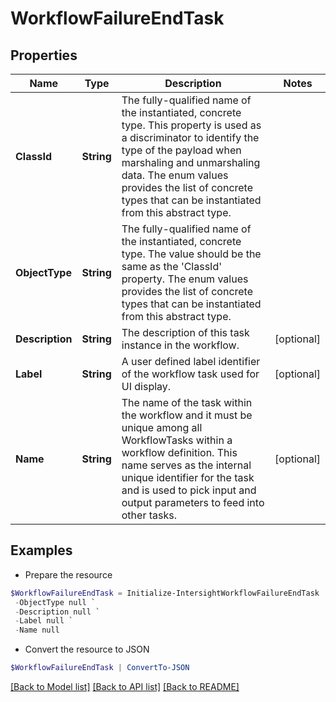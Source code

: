 # WorkflowFailureEndTask
## Properties

Name | Type | Description | Notes
------------ | ------------- | ------------- | -------------
**ClassId** | **String** | The fully-qualified name of the instantiated, concrete type. This property is used as a discriminator to identify the type of the payload when marshaling and unmarshaling data. The enum values provides the list of concrete types that can be instantiated from this abstract type. | 
**ObjectType** | **String** | The fully-qualified name of the instantiated, concrete type. The value should be the same as the &#39;ClassId&#39; property. The enum values provides the list of concrete types that can be instantiated from this abstract type. | 
**Description** | **String** | The description of this task instance in the workflow. | [optional] 
**Label** | **String** | A user defined label identifier of the workflow task used for UI display. | [optional] 
**Name** | **String** | The name of the task within the workflow and it must be unique among all WorkflowTasks within a workflow definition. This name serves as the internal unique identifier for the task and is used to pick input and output parameters to feed into other tasks. | [optional] 

## Examples

- Prepare the resource
```powershell
$WorkflowFailureEndTask = Initialize-IntersightWorkflowFailureEndTask  -ClassId null `
 -ObjectType null `
 -Description null `
 -Label null `
 -Name null
```

- Convert the resource to JSON
```powershell
$WorkflowFailureEndTask | ConvertTo-JSON
```

[[Back to Model list]](../README.md#documentation-for-models) [[Back to API list]](../README.md#documentation-for-api-endpoints) [[Back to README]](../README.md)

